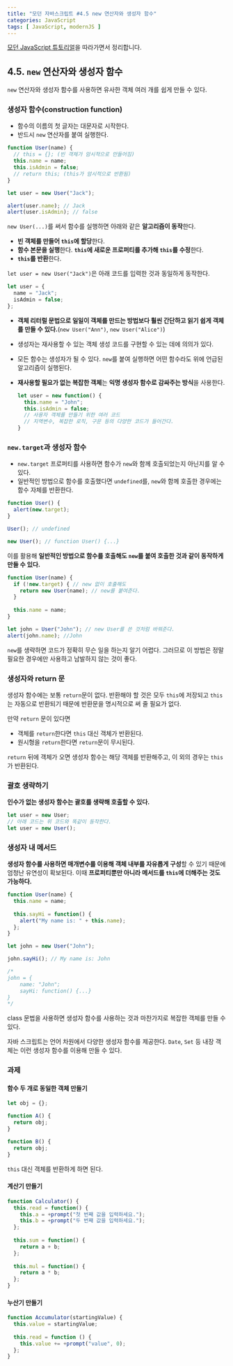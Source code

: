 ```yaml
---
title: "모던 자바스크립트 #4.5 new 연산자와 생성자 함수"
categories: JavaScript
tags: [ JavaScript, modernJS ]
---
```


[모던 JavaScript 튜토리얼](https://ko.javascript.info/)을 따라가면서 정리합니다.

## 4.5. `new` 연산자와 생성자 함수

`new` 연산자와 생성자 함수를 사용하면 유사한 객체 여러 개를 쉽게 만들 수 있다.

### 생성자 함수(construction function)

- 함수의 이름의 첫 글자는 대문자로 시작한다.
- 반드시 `new` 연산자를 붙여 실행한다.

```js
function User(name) {
  // this = {}; (빈 객체가 암시적으로 만들어짐)
  this.name = name;
  this.isAdmin = false;
  // return this; (this가 암시적으로 반환됨)
}

let user = new User("Jack");

alert(user.name); // Jack
alert(user.isAdmin); // false
```

`new User(...)`를 써서 함수를 실행하면 아래와 같은 **알고리즘이 동작**한다.

- **빈 객체를 만들어 `this`에 할당**한다.
- **함수 본문을 실행**한다. **`this`에 새로운 프로퍼티를 추가해 `this`를 수정**한다.
- **`this`를 반환**한다.

`let user = new User("Jack")`은 아래 코드를 입력한 것과 동일하게 동작한다.

```js
let user = {
  name = "Jack";
  isAdmin = false;
};
```

- **객체 리터럴 문법으로 일일이 객체를 만드는 방법보다 훨씬 간단하고 읽기 쉽게 객체를 만들 수 있다.**(`new User("Ann")`, `new User("Alice")`) 

- 생성자는 재사용할 수 있는 객체 생성 코드를 구현할 수 있는 데에 의의가 있다. 

- 모든 함수는 생성자가 될 수 있다. `new`를 붙여 실행하면 어떤 함수라도 위에 언급된 알고리즘이 실행된다.

- **재사용할 필요가 없는 복잡한 객체**는 **익명 생성자 함수로 감싸주는 방식**을 사용한다.

  ```js
  let user = new function() {
    this.name = "John";
    this.isAdmin = false;
    // 사용자 객체를 만들기 위한 여러 코드
    // 지역변수, 복잡한 로직, 구문 등의 다양한 코드가 들어간다.
  }
  ```

  

### `new.target`과 생성자 함수

- `new.target` 프로퍼티를 사용하면 함수가 `new`와 함께 호출되었는지 아닌지를 알 수 있다.
- 일반적인 방법으로 함수를 호출했다면 `undefined`를, `new`와 함께 호출한 경우에는 함수 자체를 반환한다.

```js
function User() {
  alert(new.target);
}

User(); // undefined

new User(); // function User() {...}
```

이를 활용해 **일반적인 방법으로 함수를 호출해도 `new`를 붙여 호출한 것과 같이 동작하게 만들 수 있다.**

```js
function User(name) {
  if (!new.target) { // new 없이 호출해도
    return new User(name); // new를 붙여준다.
  }
  
  this.name = name;
}

let john = User("John"); // new User를 쓴 것처럼 바꿔준다.
alert(john.name); //John
```

`new`를 생략하면 코드가 정확히 무슨 일을 하는지 알기 어렵다. 그러므로 이 방법은 정말 필요한 경우에만 사용하고 남발하지 않는 것이 좋다.

### 생성자와 return 문

생성자 함수에는 보통 `return`문이 없다. 반환해야 할 것은 모두 `this`에 저장되고 `this`는 자동으로 반환되기 때문에 반환문을 명시적으로 써 줄 필요가 없다. 

만약 `return` 문이 있다면

- 객체를 `return`한다면 `this` 대신 객체가 반환된다.
- 원시형을 `return`한다면 `return`문이 무시된다.

`return` 뒤에 객체가 오면 생성자 함수는 해당 객체를 반환해주고, 이 외의 경우는 `this`가 반환된다.

### 괄호 생략하기

**인수가 없는 생성자 함수는 괄호를 생략해 호출할 수 있다.** 

```js
let user = new User;
// 아래 코드는 위 코드와 똑같이 동작한다.
let user = new User();
```

### 생성자 내 메서드

**생성자 함수를 사용하면 매개변수를 이용해 객체 내부를 자유롭게 구성**할 수 있기 때문에 엄청난 유연성이 확보된다. 이때 **프로퍼티뿐만 아니라 메서드를 `this`에 더해주는 것도 가능하다.**

```js
function User(name) {
  this.name = name;
  
  this.sayHi = function() {
    alert("My name is: " + this.name);
  };
}

let john = new User("John");

john.sayHi(); // My name is: John

/*
john = {
	name: "John";
	sayHi: function() {...}
}
*/
```

class 문법을 사용하면 생성자 함수를 사용하는 것과 마찬가지로 복잡한 객체를 만들 수 있다.

자바 스크립트는 언어 차원에서 다양한 생성자 함수를 제공한다. `Date`, `Set` 등 내장 객체는 이런 생성자 함수를 이용해 만들 수 있다.



### 과제

#### 함수 두 개로 동일한 객체 만들기

```js
let obj = {};

function A() {
  return obj;
}

function B() {
  return obj;
}
```

`this` 대신 객체를 반환하게 하면 된다.

#### 계산기 만들기

```js
function Calculator() {
  this.read = function() {
    this.a = +prompt("첫 번째 값을 입력하세요.");
    this.b = +prompt("두 번째 값을 입력하세요.");
  };
  
  this.sum = function() {
    return a + b;
  };
  
  this.mul = function() {
    return a * b;
  };
}
```

#### 누산기 만들기

```js
function Accumulator(startingValue) {
  this.value = startingValue;
  
  this.read = function () {
    this.value += +prompt("value", 0);
  };
}
```

